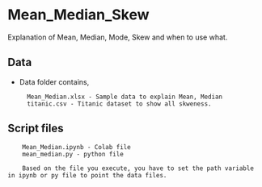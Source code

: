 # Mean_Median_Skew

Explanation of Mean, Median, Mode, Skew and when to use what. 

## Data
- Data folder contains,

        Mean_Median.xlsx - Sample data to explain Mean, Median
        titanic.csv - Titanic dataset to show all skweness.
        
## Script files

        Mean_Median.ipynb - Colab file
        mean_median.py - python file
        
        Based on the file you execute, you have to set the path variable in ipynb or py file to point the data files.
        
